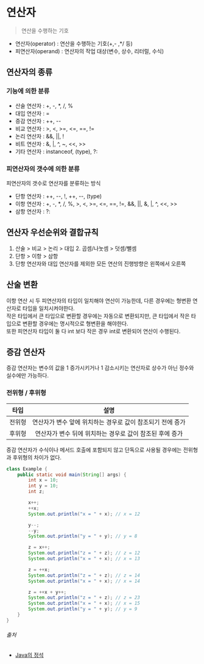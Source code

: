# 연산자

> 연산을 수행하는 기호

- 연산자(operator) : 연산을 수행하는 기호(+,- ,*/ 등)
- 피연산자(operand) : 연산자의 작업 대상(변수, 상수, 리터럴, 수식)

## 연산자의 종류

### 기능에 의한 분류

- 산술 연산자 : +, -, *, /, %
- 대입 연산자 : =
- 증감 연산자 : ++, --
- 비교 연산자 : >, <, >=, <=, ==, !=
- 논리 연산자 : &&, ||, !
- 비트 연산자 : &, |, ^, ~, <<, >>
- 기타 연산자 : instanceof, (type), ?:

### 피연산자의 갯수에 의한 분류

피연산자의 갯수로 연산자를 분류하는 방식

- 단항 연산자 : ++, --, !, ++, --, (type)
- 이항 연산자 : +, -, *, /, %, >, <, >=, <=, ==, !=, &&, ||, &, |, ^, <<, >>
- 삼항 연산자 : ?:

## 연산자 우선순위와 결합규칙

1. 산술 > 비교 > 논리 > 대입
    2. 곱셈/나눗셈 > 덧셈/뺄셈
2. 단항 > 이항 > 삼항
3. 단항 연산자와 대입 연산자를 제외한 모든 연산의 진행방향은 왼쪽에서 오른쪽

## 산술 변환

이항 연산 시 두 피연산자의 타입이 일치해야 연산이 가능한데, 다른 경우에는 형변환 연산자로 타입을 일치시켜야한다.  
작은 타입에서 큰 타입으로 변환할 경우에는 자동으로 변환되지만, 큰 타입에서 작은 타입으로 변환할 경우에는 명시적으로 형변환을 해야한다.  
또한 피연산자 타입이 둘 다 int 보다 작은 경우 int로 변환되어 연산이 수행된다.

## 증감 연산자

증감 연산자는 변수의 값을 1 증가시키거나 1 감소시키는 연산자로 상수가 아닌 정수와 실수에만 가능하다.

### 전위형 / 후위형

|  타입  |                 설명                  |
|:----:|:-----------------------------------:|
| 전위형  |  연산자가 변수 앞에 위치하는 경우로 값이 참조되기 전에 증가  |
| 후위형  |  연산자가 변수 뒤에 위치하는 경우로 값이 참조된 후에 증가   |

증감 연산자가 수식이나 메서드 호출에 포함되지 않고 단독으로 사용될 경우에는 전위형과 후위형의 차이가 없다.

```java
class Example {
    public static void main(String[] args) {
        int x = 10;
        int y = 10;
        int z;

        x++;
        ++x;
        System.out.println("x = " + x); // x = 12

        y--;
        --y;
        System.out.println("y = " + y); // y = 8

        z = x++;
        System.out.println("z = " + z); // z = 12
        System.out.println("x = " + x); // x = 13

        z = ++x;
        System.out.println("z = " + z); // z = 14
        System.out.println("x = " + x); // x = 14

        z = ++x + y++;
        System.out.println("z = " + z); // z = 23
        System.out.println("x = " + x); // x = 15
        System.out.println("y = " + y); // y = 9
    }
}
```

###### 출처

- [Java의 정석](https://www.aladin.co.kr/shop/wproduct.aspx?ItemId=76083001)